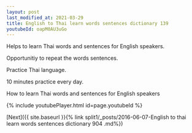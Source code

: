 ```yaml
---
layout: post
last_modified_at: 2021-03-29
title: English to Thai learn words sentences dictionary 139 
youtubeId: oapM0AU3uGo
---
```

 
 
Helps to learn Thai words and sentences for English speakers.

Opportunitiy to repeat the words sentences. 

Practice Thai language. 
 
10 minutes practice every day. 
 
How to learn Thai words and sentences for English speakers 
 
{% include youtubePlayer.html id=page.youtubeId %}
 
 
[Next]({{ site.baseurl }}{% link  split1/_posts/2016-06-07-English to thai learn words sentences dictionary 904 .md%})
 
